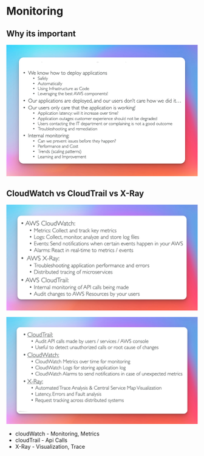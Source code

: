 # Monitoring

## Why its important

![](./why-its-important.png)

## CloudWatch vs CloudTrail vs X-Ray

![](./monitoring.png)

![](./cloud-trail-vs-cloud-watch-vs-x-ray.png)

- cloudWatch - Monitoring, Metrics
- cloudTrail - Api Calls
- X-Ray - Visualization, Trace
